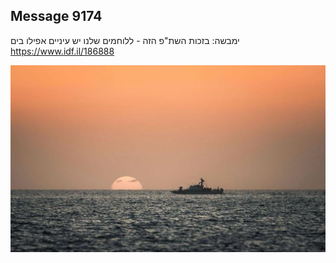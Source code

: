 ## Message 9174

ימבשה:
בזכות השת"פ הזה - ללוחמים שלנו יש עיניים אפילו בים
https://www.idf.il/186888

![Photo](./9174/9174_photo.jpg)
